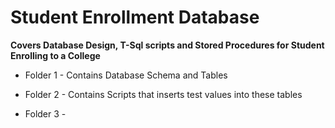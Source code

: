 # Student Enrollment Database
**Covers Database Design, T-Sql scripts and Stored Procedures for Student Enrolling to a College**
+ Folder 1 - Contains Database Schema and Tables

+ Folder 2 - Contains Scripts that inserts test values into these tables

+ Folder 3 - 
